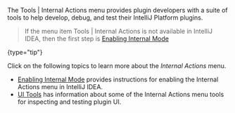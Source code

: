 [//]: # (title: Internal Actions Menu)

<!-- Copyright 2000-2021 JetBrains s.r.o. and other contributors. Use of this source code is governed by the Apache 2.0 license that can be found in the LICENSE file. -->

The <menupath>Tools | Internal Actions</menupath> menu provides plugin developers with a suite of tools to help develop, debug, and test their IntelliJ Platform plugins.

<chunk id="enable_internal_mode_tip">

 >  If the menu item <menupath>Tools | Internal Actions</menupath> is not available in IntelliJ IDEA, then the first step is [Enabling Internal Mode](enabling_internal.md)
 >
 {type="tip"}

</chunk>

Click on the following topics to learn more about the _Internal Actions_ menu.
* [Enabling Internal Mode](enabling_internal.md) provides instructions for enabling the Internal Actions menu in IntelliJ IDEA.
* [UI Tools](internal_ui_sub.md) has information about some of the Internal Actions menu tools for inspecting and testing plugin UI.
